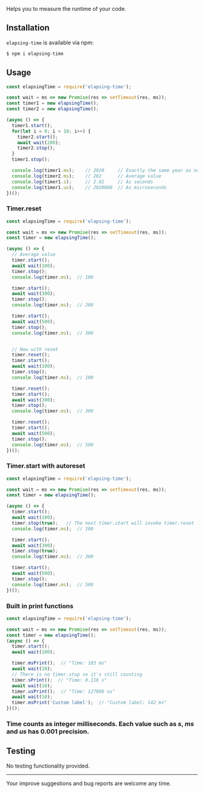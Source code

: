 Helps you to measure the runtime of your code.

## Installation
`elapsing-time` is available via npm:
``` bash
$ npm i elapsing-time
```

## Usage
``` js
const elapsingTime = require('elapsing-time');

const wait = ms => new Promise(res => setTimeout(res, ms));
const timer1 = new elapsingTime();
const timer2 = new elapsingTime();

(async () => {
  timer1.start();
  for(let i = 0; i < 10; i++) {
    timer2.start();
    await wait(200);
    timer2.stop();
  }
  timer1.stop();

  console.log(timer1.ms);    // 2020     // Exactly the same year as now!
  console.log(timer2.ms);    // 202      // Average value
  console.log(timer1.s);     // 2.02     // As seconds
  console.log(timer1.us);    // 2020000  // As microseconds
})();
```

### Timer.reset
``` js
const elapsingTime = require('elapsing-time');

const wait = ms => new Promise(res => setTimeout(res, ms));
const timer = new elapsingTime();

(async () => {
  // Average value
  timer.start();
  await wait(100);
  timer.stop();
  console.log(timer.ms);  // 100

  timer.start();
  await wait(300);
  timer.stop();
  console.log(timer.ms);  // 200

  timer.start();
  await wait(500);
  timer.stop();
  console.log(timer.ms);  // 300


  // Now with reset
  timer.reset();
  timer.start();
  await wait(100);
  timer.stop();
  console.log(timer.ms);  // 100

  timer.reset();
  timer.start();
  await wait(300);
  timer.stop();
  console.log(timer.ms);  // 300

  timer.reset();
  timer.start();
  await wait(500);
  timer.stop();
  console.log(timer.ms);  // 500
})();
```

### Timer.start with autoreset
``` js
const elapsingTime = require('elapsing-time');

const wait = ms => new Promise(res => setTimeout(res, ms));
const timer = new elapsingTime();

(async () => {
  timer.start();
  await wait(100);
  timer.stop(true);   // The next timer.start will invoke timer.reset
  console.log(timer.ms);  // 100

  timer.start();
  await wait(300);
  timer.stop(true);
  console.log(timer.ms);  // 300

  timer.start();
  await wait(500);
  timer.stop();
  console.log(timer.ms);  // 500
})();
```

### Built in print functions
``` js
const elapsingTime = require('elapsing-time');

const wait = ms => new Promise(res => setTimeout(res, ms));
const timer = new elapsingTime();
(async () => {
  timer.start();
  await wait(100);

  timer.msPrint();  // "Time: 103 ms"
  await wait(10);
  // There is no timer.stop so it's still counting
  timer.sPrint();  // "Time: 0.116 s"
  await wait(10);
  timer.usPrint();  // "Time: 127000 us"
  await wait(10);
  timer.msPrint('Custom label');  // "Custom label: 142 ms"
})();
```

### Time counts as integer milliseconds. Each value such as *s*, *ms* and *us* has 0.001 precision.

## Testing
No testing functionality provided.

---
Your improve suggestions and bug reports are welcome any time.
